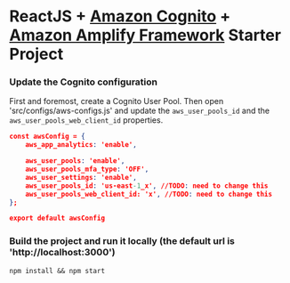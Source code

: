 ReactJS + [Amazon Cognito](https://aws.amazon.com/cognito/) + [Amazon Amplify Framework](https://aws-amplify.github.io/docs/js/start) Starter Project
===================================================

### Update the Cognito configuration
First and foremost, create a Cognito User Pool. Then open 'src/configs/aws-configs.js' and update the `aws_user_pools_id` and the `aws_user_pools_web_client_id` properties.
 
```json
const awsConfig = {
    aws_app_analytics: 'enable',

    aws_user_pools: 'enable',
    aws_user_pools_mfa_type: 'OFF',
    aws_user_settings: 'enable',
    aws_user_pools_id: 'us-east-1_x', //TODO: need to change this
    aws_user_pools_web_client_id: 'x', //TODO: need to change this
};

export default awsConfig
```

### Build the project and run it locally (the default url is 'http://localhost:3000')

```npm install && npm start```

